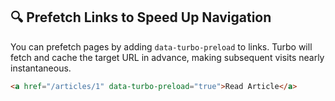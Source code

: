## 🔍 Prefetch Links to Speed Up Navigation

You can prefetch pages by adding `data-turbo-preload` to links. Turbo will fetch and cache the target URL in advance, making subsequent visits nearly instantaneous.

```html
<a href="/articles/1" data-turbo-preload="true">Read Article</a>
```
